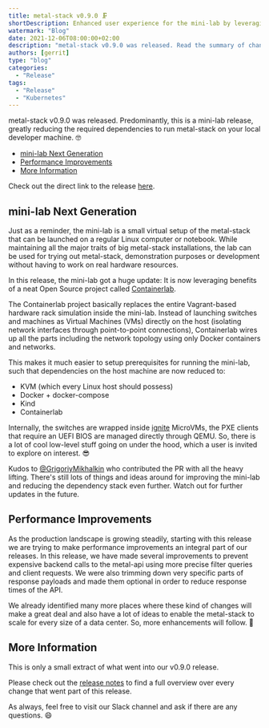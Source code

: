 ```yaml
---
title: metal-stack v0.9.0 🗜️
shortDescription: Enhanced user experience for the mini-lab by leveraging Containerlab ♥
watermark: "Blog"
date: 2021-12-06T08:00:00+02:00
description: "metal-stack v0.9.0 was released. Read the summary of changes in this blog article."
authors: [gerrit]
type: "blog"
categories:
  - "Release"
tags:
  - "Release"
  - "Kubernetes"
---
```


metal-stack v0.9.0 was released. Predominantly, this is a mini-lab release, greatly reducing the required dependencies to run metal-stack on your local developer machine. 🤓

<!-- truncate -->

- [mini-lab Next Generation](#mini-lab-next-generation)
- [Performance Improvements](#performance-improvements)
- [More Information](#more-information)

Check out the direct link to the release [here](https://github.com/metal-stack/releases/releases/tag/v0.9.0).

## mini-lab Next Generation

Just as a reminder, the mini-lab is a small virtual setup of the metal-stack that can be launched on a regular Linux computer or notebook. While maintaining all the major traits of big metal-stack installations, the lab can be used for trying out metal-stack, demonstration purposes or development without having to work on real hardware resources.

In this release, the mini-lab got a huge update: It is now leveraging benefits of a neat Open Source project called [Containerlab](https://containerlab.srlinux.dev/).

The Containerlab project basically replaces the entire Vagrant-based hardware rack simulation inside the mini-lab. Instead of launching switches and machines as Virtual Machines (VMs) directly on the host (isolating network interfaces through point-to-point connections), Containerlab wires up all the parts including the network topology using only Docker containers and networks.

This makes it much easier to setup prerequisites for running the mini-lab, such that dependencies on the host machine are now reduced to:

- KVM (which every Linux host should possess)
- Docker + docker-compose
- Kind
- Containerlab

Internally, the switches are wrapped inside [ignite](https://github.com/weaveworks/ignite) MicroVMs, the PXE clients that require an UEFI BIOS are managed directly through QEMU. So, there is a lot of cool low-level stuff going on under the hood, which a user is invited to explore on interest. 😎

Kudos to [@GrigoriyMikhalkin](https://github.com/GrigoriyMikhalkin) who contributed the PR with all the heavy lifting. There's still lots of things and ideas around for improving the mini-lab and reducing the dependency stack even further. Watch out for further updates in the future.

## Performance Improvements

As the production landscape is growing steadily, starting with this release we are trying to make performance improvements an integral part of our releases. In this release, we have made several improvements to prevent expensive backend calls to the metal-api using more precise filter queries and client requests. We were also trimming down very specific parts of response payloads and made them optional in order to reduce response times of the API.

We already identified many more places where these kind of changes will make a great deal and also have a lot of ideas to enable the metal-stack to scale for every size of a data center. So, more enhancements will follow. 🏃

## More Information

This is only a small extract of what went into our v0.9.0 release.

Please check out the [release notes](https://github.com/metal-stack/releases/releases/tag/v0.9.0) to find a full overview over every change that went part of this release.

As always, feel free to visit our Slack channel and ask if there are any questions. 😄
